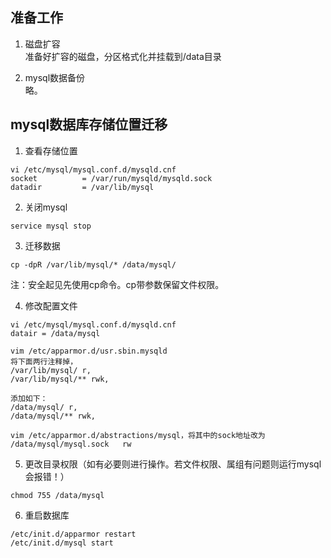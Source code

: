## 准备工作
1. 磁盘扩容  
准备好扩容的磁盘，分区格式化并挂载到/data目录

2. mysql数据备份  
略。

## mysql数据库存储位置迁移
1. 查看存储位置
```
vi /etc/mysql/mysql.conf.d/mysqld.cnf
socket          = /var/run/mysqld/mysqld.sock
datadir         = /var/lib/mysql
```

2. 关闭mysql
```
service mysql stop
```

3. 迁移数据
```
cp -dpR /var/lib/mysql/* /data/mysql/
```
注：安全起见先使用cp命令。cp带参数保留文件权限。

4. 修改配置文件
```
vi /etc/mysql/mysql.conf.d/mysqld.cnf
datair = /data/mysql

vim /etc/apparmor.d/usr.sbin.mysqld
将下面两行注释掉，
/var/lib/mysql/ r,
/var/lib/mysql/** rwk,

添加如下：
/data/mysql/ r,
/data/mysql/** rwk,
  
vim /etc/apparmor.d/abstractions/mysql，将其中的sock地址改为
/data/mysql/mysql.sock   rw
```

5. 更改目录权限（如有必要则进行操作。若文件权限、属组有问题则运行mysql会报错！）
```
chmod 755 /data/mysql
```

6. 重启数据库
```
/etc/init.d/apparmor restart
/etc/init.d/mysql start
```

